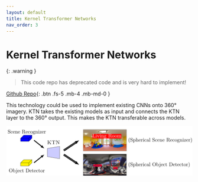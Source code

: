 ```yaml
---
layout: default
title: Kernel Transformer Networks
nav_order: 3
---
```


# Kernel Transformer Networks


{: .warning }
> This code repo has deprecated code and is very hard to implement!

[Github Repo](https://github.com/sammy-su/KernelTransformerNetwork){: .btn .fs-5 .mb-4 .mb-md-0 }

This technology could be used to implement existing CNNs onto 360° imagery.
KTN takes the existing models as input and connects the KTN layer to the 360° output.
This makes the KTN transferable across models.

![transferability!](/images/transferability.png "Transferability")





